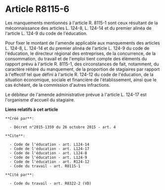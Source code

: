 # Article R8115-6

Les manquements mentionnés à l'article R. 8115-1 sont ceux résultant de la méconnaissance des articles L. 124-8, L. 124-14 et
du premier alinéa de l'article L. 124-9 du code de l'éducation. 

Pour fixer le montant de l'amende applicable aux manquements des articles L. 124-8, L. 124-14 et du premier alinéa de
l'article L. 124-9 du code de l'éducation, le directeur régional des entreprises, de la concurrence, de la consommation, du
travail et de l'emploi tient compte des éléments du rapport prévu à l'article R. 8115-1, des circonstances de fait,
notamment, du caractère réitéré du manquement, de la proportion de stagiaires par rapport à l'effectif tel que défini à
l'article R. 124-12 du code de l'éducation, de la situation économique, sociale et financière de l'établissement, ainsi que
le cas échéant, de la commission d'autres infractions. 

Le débiteur de l'amende administrative prévue à l'article L. 124-17 est l'organisme d'accueil du stagiaire.

**Liens relatifs à cet article**

	**Créé par**:

	  - Décret n°2015-1359 du 26 octobre 2015 - art. 4

	**Cite**:

	  - Code de l'éducation - art. L124-14
	  - Code de l'éducation - art. L124-17
	  - Code de l'éducation - art. L124-8
	  - Code de l'éducation - art. L124-9
	  - Code de l'éducation - art. R124-12
	  - Code du travail - art. R8115-1

	**Cité par**:

	  - Code du travail - art. R8322-2 (VD)
